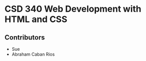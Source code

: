 <!DOCTYPE html>
<html lang="en-us">
    <head>
        <title>CSD 340</title>
    </head>
    <body>
        <h1>CSD 340 Web Development with HTML and CSS</h1>
        <h2>Contributors</h2>
        <ul>
            <li>Sue</li>
            <li>Abraham Caban Rios</li>
        </ul>
    </body>

</html>